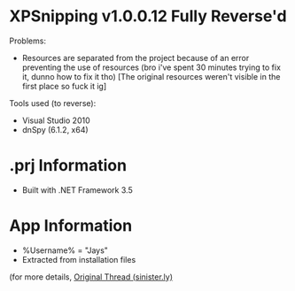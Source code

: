 # XPSnipping v1.0.0.12 Fully Reverse'd

Problems:
- Resources are separated from the project because of an error preventing the use of resources (bro i've spent 30 minutes trying to fix it, dunno how to fix it tho) [The original resources weren't visible in the first place so fuck it ig]

Tools used (to reverse):
- Visual Studio 2010
- dnSpy (6.1.2, x64)

# .prj Information
- Built with .NET Framework 3.5

# App Information
- %Username% = "Jays"
- Extracted from installation files

(for more details, [Original Thread (sinister.ly)]()

